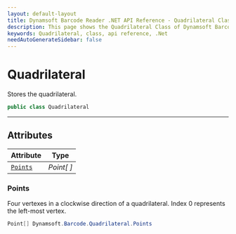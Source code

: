 ```yaml
---
layout: default-layout
title: Dynamsoft Barcode Reader .NET API Reference - Quadrilateral Class
description: This page shows the Quadrilateral Class of Dynamsoft Barcode Reader for .NET SDK.
keywords: Quadrilateral, class, api reference, .Net
needAutoGenerateSidebar: false
---
```



# Quadrilateral
Stores the quadrilateral.  

```C#
public class Quadrilateral 
```  
  
---
  

## Attributes
  
| Attribute | Type |
|---------- | ---- |
| [`Points`](#points) | *Point[ ]* |


### Points
Four vertexes in a clockwise direction of a quadrilateral. Index 0 represents the left-most vertex. 

```C#
Point[] Dynamsoft.Barcode.Quadrilateral.Points
```



